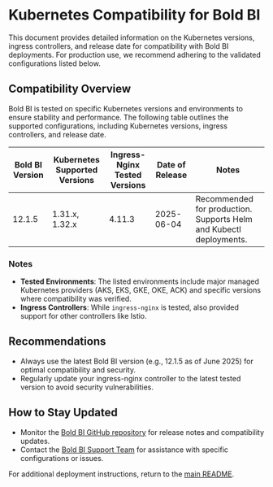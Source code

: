 # Kubernetes Compatibility for Bold BI

This document provides detailed information on the Kubernetes versions, ingress controllers, and release date for compatibility with Bold BI deployments. For production use, we recommend adhering to the validated configurations listed below.

## Compatibility Overview

Bold BI is tested on specific Kubernetes versions and environments to ensure stability and performance. The following table outlines the supported configurations, including Kubernetes versions, ingress controllers, and release date.

| Bold BI Version | Kubernetes Supported Versions | Ingress-Nginx Tested Versions | Date of Release | Notes |
|-----------------|-------------------------------|-------------------------------|-----------------|-------|
| 12.1.5          |        1.31.x, 1.32.x         |            4.11.3             |     2025-06-04  | Recommended for production. Supports Helm and Kubectl deployments. |

### Notes

- **Tested Environments**: The listed environments include major managed Kubernetes providers (AKS, EKS, GKE, OKE, ACK) and specific versions where compatibility was verified.
- **Ingress Controllers**: While `ingress-nginx` is tested, also provided support for other controllers like Istio.

## Recommendations

- Always use the latest Bold BI version (e.g., 12.1.5 as of June 2025) for optimal compatibility and security.
- Regularly update your ingress-nginx controller to the latest tested version to avoid security vulnerabilities.

## How to Stay Updated

- Monitor the [Bold BI GitHub repository](https://github.com/boldbi/boldbi-kubernetes) for release notes and compatibility updates.
- Contact the [Bold BI Support Team](https://www.boldbi.com/support) for assistance with specific configurations or issues.

For additional deployment instructions, return to the [main README](../README.md).
